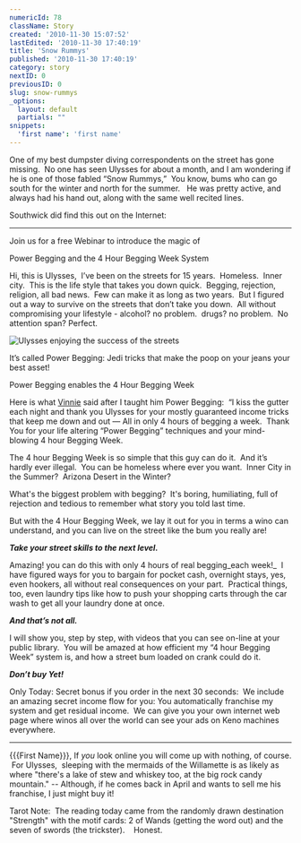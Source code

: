 ```yaml
---
numericId: 78
className: Story
created: '2010-11-30 15:07:52'
lastEdited: '2010-11-30 17:40:19'
title: 'Snow Rummys'
published: '2010-11-30 17:40:19'
category: story
nextID: 0
previousID: 0
slug: snow-rummys
_options:
  layout: default
  partials: ""
snippets:
  'first name': 'first name'
---
```

One of my best dumpster diving correspondents on the street has gone missing.&nbsp; No one has seen Ulysses for about a month, and I am wondering if he is one of those fabled &ldquo;Snow Rummys,&rdquo;&nbsp; You know, bums who can go south for the winter and north for the summer. &nbsp; He was pretty active, and always had his hand out, along with the same well recited lines.

Southwick did find this out on the Internet:

- - -

Join us for a free Webinar to introduce the magic of

Power Begging and the 4 Hour Begging Week System

Hi, this is Ulysses,&nbsp; I&rsquo;ve been on the streets for 15 years.&nbsp; Homeless.&nbsp; Inner city.&nbsp; This is the life style that takes you down quick.&nbsp; Begging, rejection, religion, all bad news.&nbsp; Few can make it as long as two years.&nbsp; But I figured out a way to survive on the streets that don&rsquo;t take you down. &nbsp;All without compromising your lifestyle - alcohol? no problem.&nbsp; drugs? no problem. &nbsp;No attention span? Perfect.

![Ulysses enjoying the success of the streets][0]

It&rsquo;s called Power Begging: Jedi tricks that make the poop on your jeans your best asset!

Power Begging enables the 4 Hour Begging Week

Here is what [Vinnie][0] said after I taught him Power Begging:&nbsp; &ldquo;I kiss the gutter each night and thank you Ulysses for your mostly guaranteed income tricks that keep me down and out &mdash; All in only 4 hours of begging a week.&nbsp; Thank You for your life altering &ldquo;Power Begging&rdquo; techniques and your mind-blowing 4 hour Begging Week.

The 4 hour Begging Week is so simple that this guy can do it.&nbsp; And it&rsquo;s hardly ever illegal.&nbsp; You can be homeless where ever you want.&nbsp; Inner City in the Summer?&nbsp; Arizona Desert in the Winter?

What's the biggest problem with begging? &nbsp;It's boring, humiliating, full of rejection and tedious to remember what story you told last time.

But with the 4 Hour Begging Week, we lay it out for you in terms a wino can understand, and you can live on the street like the bum you really are!

_**Take your street skills to the next level.**_

Amazing! you can do this with only 4 hours of real begging_each week!_ &nbsp;I have figured ways for you to bargain for pocket cash, overnight stays, yes, even hookers, all without real consequences on your part.&nbsp; Practical things, too, even laundry tips like how to push your shopping carts through the car wash to get all your laundry done at once.

_**And that&rsquo;s not all.**_

I will show you, step by step, with videos that you can see on-line at your public library.&nbsp; You will be amazed at how efficient my &ldquo;4 hour Begging Week&rdquo; system is, and how a street bum loaded on crank could do it.

**_Don&rsquo;t buy Yet!_**

Only Today: Secret bonus if you order in the next 30 seconds:&nbsp; We include an amazing secret income flow for you: You automatically franchise my system and get residual income.&nbsp; We can give you your own internet web page where winos all over the world can see your ads on Keno machines everywhere.

- - -

{{{First Name}}}, If _you_&nbsp;look online you will come up with nothing, of course. &nbsp;For Ulysses, &nbsp;sleeping with the mermaids of the Willamette is as likely as where &quot;there's a lake of stew and whiskey too, at the big rock candy mountain.&quot; -- Although, if he comes back in April and wants to sell me his franchise, I just might buy it!

Tarot Note: &nbsp;The reading today came from the randomly drawn destination &quot;Strength&quot; with the motif cards:&nbsp;2 of Wands (getting the word out) and the seven of swords (the trickster). &nbsp; &nbsp;Honest.

[0]: http://StJohnsJim.com/successlikeme.jpg